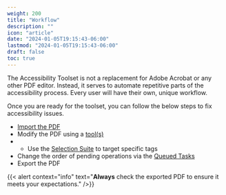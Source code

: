 ```yaml
---
weight: 200
title: "Workflow"
description: ""
icon: "article"
date: "2024-01-05T19:15:43-06:00"
lastmod: "2024-01-05T19:15:43-06:00"
draft: false
toc: true
---
```


The Accessibility Toolset is not a replacement for Adobe Acrobat or any other PDF editor. Instead, it serves to automate repetitive parts of the accessibility process. Every user will have their own, unique workflow.

Once you are ready for the toolset, you can follow the below steps to fix accessibility issues.

- [Import the PDF](/docs/import)
- Modify the PDF using a [tool(s)](/docs/tools)
- - Use the [Selection Suite](/docs/selection) to target specific tags
- Change the order of pending operations via the [Queued Tasks](/docs/queue)
- Export the PDF

{{< alert context="info" text="**Always** check the exported PDF to ensure it meets your expectations." />}}